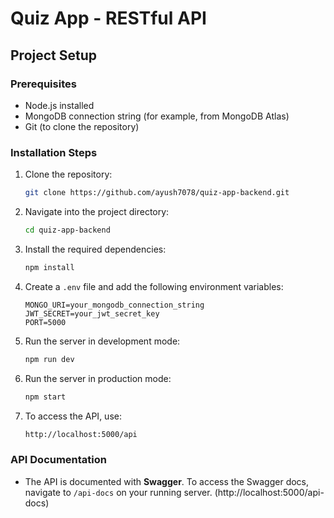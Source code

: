# Quiz App - RESTful API

## Project Setup

### Prerequisites
- Node.js installed
- MongoDB connection string (for example, from MongoDB Atlas)
- Git (to clone the repository)

### Installation Steps

1. Clone the repository:
    ```bash
    git clone https://github.com/ayush7078/quiz-app-backend.git
    ```

2. Navigate into the project directory:
    ```bash
    cd quiz-app-backend
    ```

3. Install the required dependencies:
    ```bash
    npm install
    ```

4. Create a `.env` file and add the following environment variables:
    ```plaintext
    MONGO_URI=your_mongodb_connection_string
    JWT_SECRET=your_jwt_secret_key
    PORT=5000
    ```

5. Run the server in development mode:
    ```bash
    npm run dev
    ```

6. Run the server in production mode:
    ```bash
    npm start
    ```

7. To access the API, use:
    ```bash
    http://localhost:5000/api
    ```

### API Documentation
- The API is documented with **Swagger**. To access the Swagger docs, navigate to `/api-docs` on your running server. (http://localhost:5000/api-docs)
